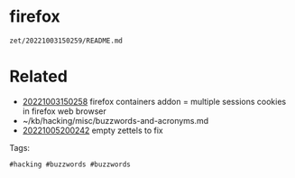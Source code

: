 # firefox

` zet/20221003150259/README.md `

# Related

- [20221003150258](/zet/20221003150258/README.md) firefox containers addon = multiple sessions cookies in firefox web browser
- ~/kb/hacking/misc/buzzwords-and-acronyms.md
- [20221005200242](/zet/20221005200242/README.md) empty zettels to fix

Tags:

    #hacking #buzzwords #buzzwords 
